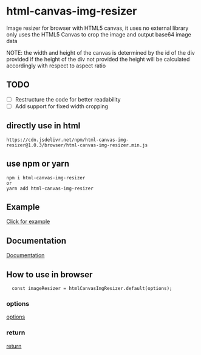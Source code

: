 # html-canvas-img-resizer
Image resizer for browser with HTML5 canvas, it uses no external library only uses the HTML5 Canvas to crop the image and output base64 image data

NOTE: the width and height of the canvas is determined by the id of the div provided
if the height of the div not provided the height will be calculated accordingly with respect to aspect ratio

## TODO
- [ ] Restructure the code for better readability
- [ ] Add support for fixed width cropping

## directly use in html
```
https://cdn.jsdelivr.net/npm/html-canvas-img-resizer@1.0.3/browser/html-canvas-img-resizer.min.js
```
## use npm or yarn
```
npm i html-canvas-img-resizer
or
yarn add html-canvas-img-resizer
```

## Example

[Click for example](https://subhash.info/html-canvas-img-resizer)

## Documentation

[Documentation](https://subhash.info/html-canvas-img-resizer/docs)

## How to use in browser

```
  const imageResizer = htmlCanvasImgResizer.default(options);
```

### options

[options](https://subhash.info/html-canvas-img-resizer/docs/interfaces/_index_.options.html)

### return

[return](https://subhash.info/html-canvas-img-resizer/docs/interfaces/_index_.returntype.html)
